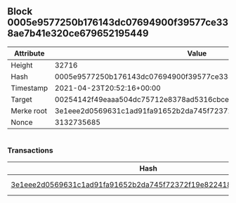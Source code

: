 ## Block 0005e9577250b176143dc07694900f39577ce338ae7b41e320ce679652195449

Attribute | Value
--- | ---
Height | 32716
Hash | 0005e9577250b176143dc07694900f39577ce338ae7b41e320ce679652195449
Timestamp | 2021-04-23T20:52:16+00:00
Target | 00254142f49eaaa504dc75712e8378ad5316cbcead634704b3734b6271167cc4
Merke root | 3e1eee2d0569631c1ad91fa91652b2da745f72372f19e8224189ea1e0a8db5ef
Nonce | 3132735685

```

```

### Transactions

Hash | Amount
--- | ---
[3e1eee2d0569631c1ad91fa91652b2da745f72372f19e8224189ea1e0a8db5ef](3e1eee2d0569631c1ad91fa91652b2da745f72372f19e8224189ea1e0a8db5ef.md) | 10.00000000 SKEPTI 
